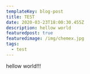 ```yaml
---
templateKey: blog-post
title: TEST
date: 2020-03-23T18:00:30.455Z
description: hellow world
featuredpost: true
featuredimage: /img/chemex.jpg
tags:
  - test
---
```

hellow world!!!
